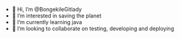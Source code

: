 - 👋 Hi, I’m @BongekileGitlady
- 👀 I’m interested in saving the planet
- 🌱 I’m currently learning java
- 💞️ I’m looking to collaborate on testing, developing and deploying

<!---
BongekileGitlady/BongekileGitlady is a ✨ special ✨ repository because its `README.md` (this file) appears on your GitHub profile.
You can click the Preview link to take a look at your changes.
--->

